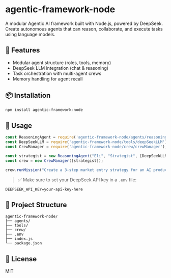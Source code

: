 # agentic-framework-node

A modular Agentic AI framework built with Node.js, powered by DeepSeek. Create autonomous agents that can reason, collaborate, and execute tasks using language models.

## 🚀 Features

- Modular agent structure (roles, tools, memory)
- DeepSeek LLM integration (chat & reasoning)
- Task orchestration with multi-agent crews
- Memory handling for agent recall

## 📦 Installation

```bash
npm install agentic-framework-node
```

## 🧠 Usage

```js
const ReasoningAgent = require('agentic-framework-node/agents/reasoningAgent');
const DeepSeekLLM = require('agentic-framework-node/tools/deepSeekLLM');
const CrewManager = require('agentic-framework-node/crew/crewManager');

const strategist = new ReasoningAgent("Eli", "Strategist", [DeepSeekLLM]);
const crew = new CrewManager([strategist]);

crew.runMission("Create a 3-step market entry strategy for an AI product in the EU.");
```

> ✅ Make sure to set your DeepSeek API key in a `.env` file:

```
DEEPSEEK_API_KEY=your-api-key-here
```

## 📁 Project Structure

```
agentic-framework-node/
├── agents/
├── tools/
├── crew/
├── .env
├── index.js
└── package.json
```

## 📜 License

MIT
